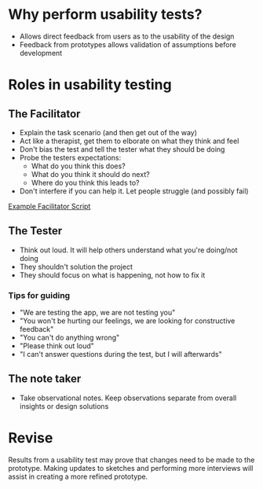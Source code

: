 <!-- TITLE: Usability Testing -->
<!-- SUBTITLE: A quick summary of Usability Testing -->

# Why perform usability tests?
* Allows direct feedback from users as to the usability of the design
* Feedback from prototypes allows validation of assumptions before development

# Roles in usability testing

## The Facilitator
* Explain the task scenario (and then get out of the way)
* Act like a therapist, get them to elborate on what they think and feel
* Don't bias the test and tell the tester what they should be doing
* Probe the testers expectations:
	* What do you think this does?
	* What do you think it should do next?
	* Where do you think this leads to?
* Don't interfere if you can help it. Let people struggle (and possibly fail)

[Example Facilitator Script](http://sensible.com/downloads/test-script.pdf)

## The Tester
* Think out loud. It will help others understand what you're doing/not doing
* They shouldn't solution the project
* They should focus on what is happening, not how to fix it

### Tips for guiding
* "We are testing the app, we are not testing you"
* "You won't be hurting our feelings, we are looking for constructive feedback"
* "You can't do anything wrong"
* "Please think out loud"
* "I can't answer questions during the test, but I will afterwards"

## The note taker
* Take observational notes. Keep observations separate from overall insights or design solutions


# Revise
Results from a usability test may prove that changes need to be made to the prototype. Making updates to sketches and performing more interviews will assist in creating a more refined prototype.


